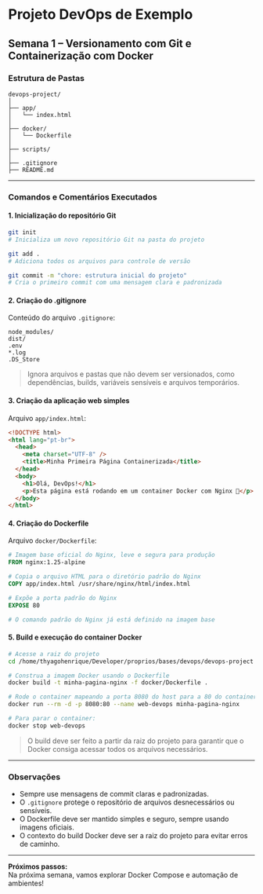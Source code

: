 # Projeto DevOps de Exemplo

## Semana 1 – Versionamento com Git e Containerização com Docker

### Estrutura de Pastas

```
devops-project/
│
├── app/
│   └── index.html
│
├── docker/
│   └── Dockerfile
│
├── scripts/
│
├── .gitignore
├── README.md
```

---

### Comandos e Comentários Executados

#### 1. Inicialização do repositório Git

```bash
git init
# Inicializa um novo repositório Git na pasta do projeto

git add .
# Adiciona todos os arquivos para controle de versão

git commit -m "chore: estrutura inicial do projeto"
# Cria o primeiro commit com uma mensagem clara e padronizada
```

#### 2. Criação do .gitignore

Conteúdo do arquivo `.gitignore`:

```
node_modules/
dist/
.env
*.log
.DS_Store
```

> Ignora arquivos e pastas que não devem ser versionados, como dependências, builds, variáveis sensíveis e arquivos temporários.

#### 3. Criação da aplicação web simples

Arquivo `app/index.html`:

```html
<!DOCTYPE html>
<html lang="pt-br">
  <head>
    <meta charset="UTF-8" />
    <title>Minha Primeira Página Containerizada</title>
  </head>
  <body>
    <h1>Olá, DevOps!</h1>
    <p>Esta página está rodando em um container Docker com Nginx 🚀</p>
  </body>
</html>
```

#### 4. Criação do Dockerfile

Arquivo `docker/Dockerfile`:

```dockerfile
# Imagem base oficial do Nginx, leve e segura para produção
FROM nginx:1.25-alpine

# Copia o arquivo HTML para o diretório padrão do Nginx
COPY app/index.html /usr/share/nginx/html/index.html

# Expõe a porta padrão do Nginx
EXPOSE 80

# O comando padrão do Nginx já está definido na imagem base
```

#### 5. Build e execução do container Docker

```bash
# Acesse a raiz do projeto
cd /home/thyagohenrique/Developer/proprios/bases/devops/devops-project

# Construa a imagem Docker usando o Dockerfile
docker build -t minha-pagina-nginx -f docker/Dockerfile .

# Rode o container mapeando a porta 8080 do host para a 80 do container
docker run --rm -d -p 8080:80 --name web-devops minha-pagina-nginx

# Para parar o container:
docker stop web-devops
```

> O build deve ser feito a partir da raiz do projeto para garantir que o Docker consiga acessar todos os arquivos necessários.

---

### Observações

- Sempre use mensagens de commit claras e padronizadas.
- O `.gitignore` protege o repositório de arquivos desnecessários ou sensíveis.
- O Dockerfile deve ser mantido simples e seguro, sempre usando imagens oficiais.
- O contexto do build Docker deve ser a raiz do projeto para evitar erros de caminho.

---

**Próximos passos:**  
Na próxima semana, vamos explorar Docker Compose e automação de ambientes!
